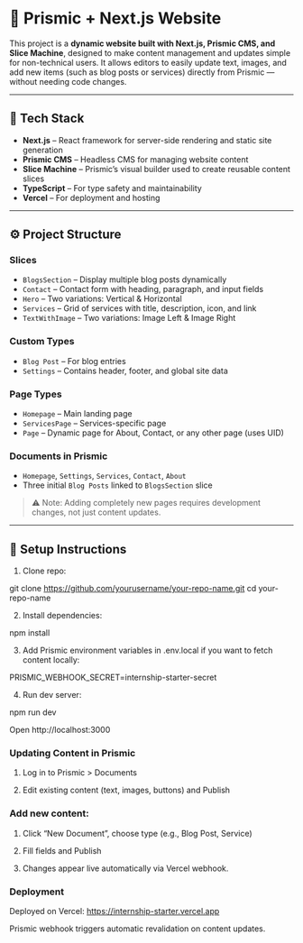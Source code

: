 # 🧩 Prismic + Next.js Website

This project is a **dynamic website built with Next.js, Prismic CMS, and Slice Machine**, designed to make content management and updates simple for non-technical users. It allows editors to easily update text, images, and add new items (such as blog posts or services) directly from Prismic — without needing code changes.

---

## 🚀 Tech Stack

- **Next.js** – React framework for server-side rendering and static site generation  
- **Prismic CMS** – Headless CMS for managing website content  
- **Slice Machine** – Prismic’s visual builder used to create reusable content slices  
- **TypeScript** – For type safety and maintainability  
- **Vercel** – For deployment and hosting  

---

## ⚙️ Project Structure

### Slices

- `BlogsSection` – Display multiple blog posts dynamically  
- `Contact` – Contact form with heading, paragraph, and input fields  
- `Hero` – Two variations: Vertical & Horizontal  
- `Services` – Grid of services with title, description, icon, and link  
- `TextWithImage` – Two variations: Image Left & Image Right  

### Custom Types

- `Blog Post` – For blog entries  
- `Settings` – Contains header, footer, and global site data  

### Page Types

- `Homepage` – Main landing page  
- `ServicesPage` – Services-specific page  
- `Page` – Dynamic page for About, Contact, or any other page (uses UID)  

### Documents in Prismic

- `Homepage`, `Settings`, `Services`, `Contact`, `About`  
- Three initial `Blog Posts` linked to `BlogsSection` slice  

> ⚠️ Note: Adding completely new pages requires development changes, not just content updates.

---

## 🧠 Setup Instructions

1. Clone repo:

git clone https://github.com/yourusername/your-repo-name.git
cd your-repo-name

2. Install dependencies:

npm install


3. Add Prismic environment variables in .env.local if you want to fetch content locally:

PRISMIC_WEBHOOK_SECRET=internship-starter-secret


4. Run dev server:

npm run dev


Open http://localhost:3000

### Updating Content in Prismic

1. Log in to Prismic > Documents

2. Edit existing content (text, images, buttons) and Publish

### Add new content:

1. Click “New Document”, choose type (e.g., Blog Post, Service)

2. Fill fields and Publish

3. Changes appear live automatically via Vercel webhook.

### Deployment

Deployed on Vercel: https://internship-starter.vercel.app

Prismic webhook triggers automatic revalidation on content updates.
